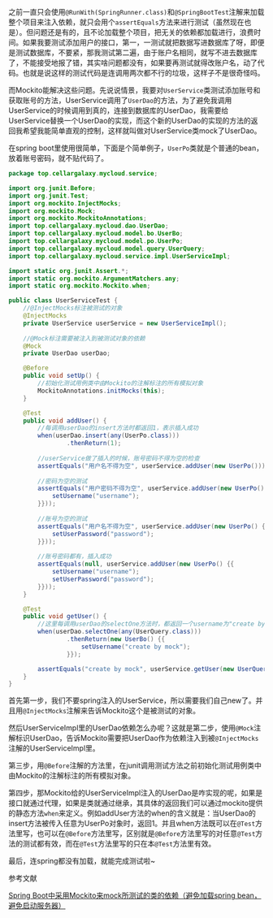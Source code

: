 之前一直只会使用`@RunWith(SpringRunner.class)`和`@SpringBootTest`注解来加载整个项目来注入依赖，就只会用个`assertEquals`方法来进行测试（虽然现在也是）。但问题还是有的，且不论加载整个项目，把无关的依赖都加载进行，浪费时间。如果我要测试添加用户的接口，第一，一测试就把数据写进数据库了呀，即便是测试数据库，不要紧，那我测试第二遍，由于账户名相同，就写不进去数据库了，不能接受地报了错，其实啥问题都没有，如果要再测试就得改账户名，动了代码。也就是说这样的测试代码是连调用两次都不行的垃圾，这样子不是很奇怪吗。

而Mockito能解决这些问题。先说说情景，我要对`UserService`类测试添加账号和获取账号的方法，UserService调用了`UserDao`的方法，为了避免我调用UserService的时候调用到真的，连接到数据库的UserDao，我需要给UserService替换一个UserDao的实现，而这个新的UserDao的实现的方法的返回我希望我能简单直观的控制，这样就叫做对UserService类mock了UserDao。

在spring boot里使用很简单，下面是个简单例子，`UserPo`类就是个普通的bean，放着账号密码，就不贴代码了。

```java
package top.cellargalaxy.mycloud.service;

import org.junit.Before;
import org.junit.Test;
import org.mockito.InjectMocks;
import org.mockito.Mock;
import org.mockito.MockitoAnnotations;
import top.cellargalaxy.mycloud.dao.UserDao;
import top.cellargalaxy.mycloud.model.bo.UserBo;
import top.cellargalaxy.mycloud.model.po.UserPo;
import top.cellargalaxy.mycloud.model.query.UserQuery;
import top.cellargalaxy.mycloud.service.impl.UserServiceImpl;

import static org.junit.Assert.*;
import static org.mockito.ArgumentMatchers.any;
import static org.mockito.Mockito.when;

public class UserServiceTest {
    //@InjectMocks标注被测试的对象
    @InjectMocks
    private UserService userService = new UserServiceImpl();
    
    //@Mock标注需要被注入到被测试对象的依赖
    @Mock
    private UserDao userDao;

    @Before
    public void setUp() {
        //初始化测试用例类中由Mockito的注解标注的所有模拟对象
        MockitoAnnotations.initMocks(this);
    }

    @Test
    public void addUser() {
        //每调用userDao的insert方法时都返回1，表示插入成功
        when(userDao.insert(any(UserPo.class)))
                .thenReturn(1);
        
        //userService做了插入的时候，账号密码不得为空的检查
        assertEquals("用户名不得为空", userService.addUser(new UserPo()));
        
        //密码为空的测试
        assertEquals("用户密码不得为空", userService.addUser(new UserPo() {{
            setUsername("username");
        }}));
        
        //账号为空的测试
        assertEquals("用户名不得为空", userService.addUser(new UserPo() {{
            setUserPassword("password");
        }}));
        
        //账号密码都有，插入成功
        assertEquals(null, userService.addUser(new UserPo() {{
            setUsername("username");
            setUserPassword("password");
        }}));
    }

    @Test
    public void getUser() {
        //这里每调用userDao的selectOne方法时，都返回一个username为"create by mock"的对象
        when(userDao.selectOne(any(UserQuery.class)))
                .thenReturn(new UserBo() {{
                    setUsername("create by mock");
                }});

        assertEquals("create by mock", userService.getUser(new UserQuery()).getUsername());
    }
}
```

首先第一步，我们不要spring注入的UserService，所以需要我们自己new了。并且用`@InjectMocks`注解来告诉Mockito这个是被测试的对象。

然后UserServiceImpl里的UserDao依赖怎么办呢？这就是第二步，使用`@Mock`注解标识UserDao，告诉Mockito需要把UserDao作为依赖注入到被`@InjectMocks`注解的UserServiceImpl里。

第三步，用`@Before`注解的方法里，在junit调用测试方法之前初始化测试用例类中由Mockito的注解标注的所有模拟对象。

第四步，那Mockito给的UserServiceImpl注入的UserDao是咋实现的呢，如果是接口就通过代理，如果是类就通过继承，其具体的返回我们可以通过mockito提供的静态方法`when`来定义。例如addUser方法的when的含义就是：当UserDao的insert方法被传入任意为UserPo对象时，返回1。并且when方法既可以在`@Test`方法里写，也可以在`@Before`方法里写，区别就是`@Before`方法里写的对任意`@Test`方法的测试都有效，而在`@Test`方法里写的只在本`@Test`方法里有效。

最后，连spring都没有加载，就能完成测试啦~

参考文献

[Spring Boot中采用Mockito来mock所测试的类的依赖（避免加载spring bean，避免启动服务器）](https://www.cnblogs.com/csonezp/p/7868127.html "Spring Boot中采用Mockito来mock所测试的类的依赖（避免加载spring bean，避免启动服务器）")